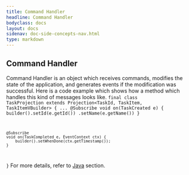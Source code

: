 ```yaml
---
title: Command Handler
headline: Command Handler
bodyclass: docs
layout: docs
sidenav: doc-side-concepts-nav.html
type: markdown
---
```

<h2 class="top">Command Handler</h2> 

Command Handler is an object which receives commands, modifies the state of the application, and generates events if the modification was successful. 
Here is a code example which shows how a method which handles this kind of messages looks like.
<code>final class TaskProjection
    extends Projection&lt;TaskId, TaskItem, TaskItemVBuilder&gt; {
    ...
    @Subscribe
    void on(TaskCreated e) {
        builder().setId(e.getId())
                    .setName(e.getName())
    }

    @Subscribe
    void on(TaskCompleted e, EventContext ctx) {
        builder().setWhenDone(ctx.getTimestamp());
    }
}</code>
For more details, refer to [Java](/java/index.md) section.
